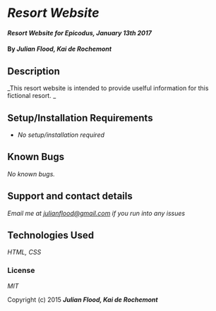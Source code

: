 # _Resort Website_

#### _Resort Website for Epicodus, January 13th 2017_

#### By _**Julian Flood, Kai de Rochemont**_

## Description

_This resort website is intended to provide uselful information for this fictional resort. _

## Setup/Installation Requirements

* _No setup/installation required_


## Known Bugs

_No known bugs._

## Support and contact details

_Email me at julianflood@gmail.com if you run into any issues_

## Technologies Used

_HTML, CSS_

### License

*MIT*

Copyright (c) 2015 **_Julian Flood, Kai de Rochemont_**
